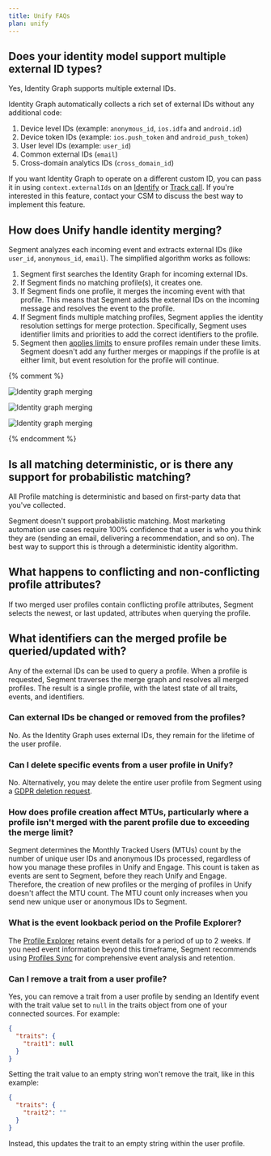 ```yaml
---
title: Unify FAQs
plan: unify
---
```


## Does your identity model support multiple external ID types?

Yes, Identity Graph supports multiple external IDs.

Identity Graph automatically collects a rich set of external IDs without any additional code:

1. Device level IDs (example: `anonymous_id`, `ios.idfa` and `android.id`)
2. Device token IDs (example: `ios.push_token` and `android_push_token`)
3. User level IDs (example: `user_id`)
4. Common external IDs (`email`)
5. Cross-domain analytics IDs (`cross_domain_id`)

If you want Identity Graph to operate on a different custom ID, you can pass it in using `context.externalIds` on an [Identify](/docs/connections/spec/identify/) or [Track call](/docs/connections/spec/identify/). If you're interested in this feature, contact your CSM to discuss the best way to implement this feature.

## How does Unify handle identity merging?
Segment analyzes each incoming event and extracts external IDs (like `user_id`, `anonymous_id`, `email`). The simplified algorithm works as follows:

1. Segment first searches the Identity Graph for incoming external IDs.
2. If Segment finds no matching profile(s), it creates one.
3. If Segment finds one profile, it merges the incoming event with that profile. This means that Segment adds the external IDs on the incoming message and resolves the event to the profile.
4. If Segment finds multiple matching profiles, Segment applies the identity resolution settings for merge protection. Specifically, Segment uses identifier limits and priorities to add the correct identifiers to the profile.
5. Segment then [applies limits](/docs/unify/profile-api-limits/) to ensure profiles remain under these limits. Segment doesn't add any further merges or mappings if the profile is at either limit, but event resolution for the profile will continue.

{% comment %}

![Identity graph merging](images/merging_1.png "Flowchart of Segment receiving an incoming event")

![Identity graph merging](images/merging_2.png "Flowchart of Segment searching for profiles by external ID")

![Identity graph merging](images/merging_3.png "Flowchart of Segment merging profiles")

{% endcomment %}

## Is all matching deterministic, or is there any support for probabilistic matching?
All Profile matching is deterministic and based on first-party data that you've collected.

Segment doesn't support probabilistic matching. Most marketing automation use cases require 100% confidence that a user is who you think they are (sending an email, delivering a recommendation, and so on). The best way to support this is through a deterministic identity algorithm.

## What happens to conflicting and non-conflicting profile attributes?
If two merged user profiles contain conflicting profile attributes, Segment selects the newest, or last updated, attributes when querying the profile.

## What identifiers can the merged profile be queried/updated with?

Any of the external IDs can be used to query a profile. When a profile is requested, Segment traverses the merge graph and resolves all merged profiles. The result is a single profile, with the latest state of all traits, events, and identifiers.

### Can external IDs be changed or removed from the profiles?
No. As the Identity Graph uses external IDs, they remain for the lifetime of the user profile.

### Can I delete specific events from a user profile in Unify? 
No. Alternatively, you may delete the entire user profile from Segment using a [GDPR deletion request](/docs/privacy/user-deletion-and-suppression/).

### How does profile creation affect MTUs, particularly where a profile isn't merged with the parent profile due to exceeding the merge limit?
Segment determines the Monthly Tracked Users (MTUs) count by the number of unique user IDs and anonymous IDs processed, regardless of how you manage these profiles in Unify and Engage. This count is taken as events are sent to Segment, before they reach Unify and Engage. Therefore, the creation of new profiles or the merging of profiles in Unify doesn't affect the MTU count. The MTU count only increases when you send new unique user or anonymous IDs to Segment.

### What is the event lookback period on the Profile Explorer?
The [Profile Explorer](/docs/unify/#profile-explorer) retains event details for a period of up to 2 weeks. If you need event information beyond this timeframe, Segment recommends using [Profiles Sync](/docs/unify/profiles-sync/overview/) for comprehensive event analysis and retention.

### Can I remove a trait from a user profile?

Yes, you can remove a trait from a user profile by sending an Identify event with the trait value set to `null` in the traits object from one of your connected sources. For example: 

```json
{
  "traits": {
    "trait1": null
  }
}
```
Setting the trait value to an empty string won't remove the trait, like in this example:

```json
{
  "traits": {
    "trait2": ""
  }
}
```

Instead, this updates the trait to an empty string within the user profile.
